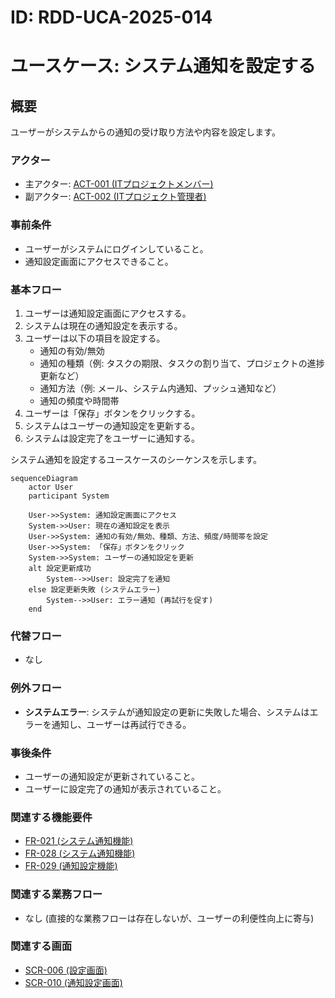 # ID: RDD-UCA-2025-014

# ユースケース: システム通知を設定する

## 概要

ユーザーがシステムからの通知の受け取り方法や内容を設定します。

### アクター

- 主アクター:
  [ACT-001 (ITプロジェクトメンバー)](../actors/act-001-it-project-member.md)
- 副アクター:
  [ACT-002 (ITプロジェクト管理者)](../actors/act-002-it-project-manager.md)

### 事前条件

- ユーザーがシステムにログインしていること。
- 通知設定画面にアクセスできること。

### 基本フロー

1. ユーザーは通知設定画面にアクセスする。
1. システムは現在の通知設定を表示する。
1. ユーザーは以下の項目を設定する。
   - 通知の有効/無効
   - 通知の種類（例: タスクの期限、タスクの割り当て、プロジェクトの進捗更新など）
   - 通知方法（例: メール、システム内通知、プッシュ通知など）
   - 通知の頻度や時間帯
1. ユーザーは「保存」ボタンをクリックする。
1. システムはユーザーの通知設定を更新する。
1. システムは設定完了をユーザーに通知する。

システム通知を設定するユースケースのシーケンスを示します。

```mermaid
sequenceDiagram
    actor User
    participant System

    User->>System: 通知設定画面にアクセス
    System->>User: 現在の通知設定を表示
    User->>System: 通知の有効/無効、種類、方法、頻度/時間帯を設定
    User->>System: 「保存」ボタンをクリック
    System->>System: ユーザーの通知設定を更新
    alt 設定更新成功
        System-->>User: 設定完了を通知
    else 設定更新失敗 (システムエラー)
        System-->>User: エラー通知 (再試行を促す)
    end
```

### 代替フロー

- なし

### 例外フロー

- **システムエラー**: システムが通知設定の更新に失敗した場合、システムはエラーを通知し、ユーザーは再試行できる。

### 事後条件

- ユーザーの通知設定が更新されていること。
- ユーザーに設定完了の通知が表示されていること。

### 関連する機能要件

- [FR-021 (システム通知機能)](../functional-requirements/fr-021-bottleneck-delay-risk-highlight-function.md)
- [FR-028 (システム通知機能)](../functional-requirements/fr-028-system-notification-function.md)
- [FR-029 (通知設定機能)](../functional-requirements/fr-029-notification-settings-function.md)

### 関連する業務フロー

- なし (直接的な業務フローは存在しないが、ユーザーの利便性向上に寄与)

### 関連する画面

- [SCR-006 (設定画面)](../screens/scr-006-settings-screen.md)
- [SCR-010 (通知設定画面)](../screens/scr-010-notification-settings-screen.md)
